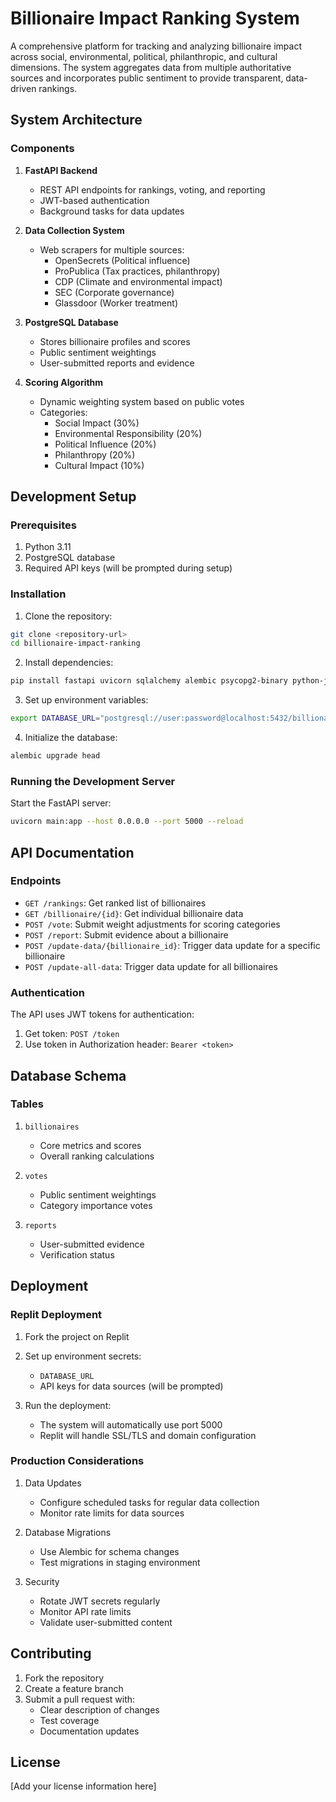 # Billionaire Impact Ranking System

A comprehensive platform for tracking and analyzing billionaire impact across social, environmental, political, philanthropic, and cultural dimensions. The system aggregates data from multiple authoritative sources and incorporates public sentiment to provide transparent, data-driven rankings.

## System Architecture

### Components

1. **FastAPI Backend**
   - REST API endpoints for rankings, voting, and reporting
   - JWT-based authentication
   - Background tasks for data updates

2. **Data Collection System**
   - Web scrapers for multiple sources:
     - OpenSecrets (Political influence)
     - ProPublica (Tax practices, philanthropy)
     - CDP (Climate and environmental impact)
     - SEC (Corporate governance)
     - Glassdoor (Worker treatment)

3. **PostgreSQL Database**
   - Stores billionaire profiles and scores
   - Public sentiment weightings
   - User-submitted reports and evidence

4. **Scoring Algorithm**
   - Dynamic weighting system based on public votes
   - Categories:
     - Social Impact (30%)
     - Environmental Responsibility (20%)
     - Political Influence (20%)
     - Philanthropy (20%)
     - Cultural Impact (10%)

## Development Setup

### Prerequisites

1. Python 3.11
2. PostgreSQL database
3. Required API keys (will be prompted during setup)

### Installation

1. Clone the repository:
```bash
git clone <repository-url>
cd billionaire-impact-ranking
```

2. Install dependencies:
```bash
pip install fastapi uvicorn sqlalchemy alembic psycopg2-binary python-jose trafilatura
```

3. Set up environment variables:
```bash
export DATABASE_URL="postgresql://user:password@localhost:5432/billionaire_ranking"
```

4. Initialize the database:
```bash
alembic upgrade head
```

### Running the Development Server

Start the FastAPI server:
```bash
uvicorn main:app --host 0.0.0.0 --port 5000 --reload
```

## API Documentation

### Endpoints

- `GET /rankings`: Get ranked list of billionaires
- `GET /billionaire/{id}`: Get individual billionaire data
- `POST /vote`: Submit weight adjustments for scoring categories
- `POST /report`: Submit evidence about a billionaire
- `POST /update-data/{billionaire_id}`: Trigger data update for a specific billionaire
- `POST /update-all-data`: Trigger data update for all billionaires

### Authentication

The API uses JWT tokens for authentication:
1. Get token: `POST /token`
2. Use token in Authorization header: `Bearer <token>`

## Database Schema

### Tables

1. `billionaires`
   - Core metrics and scores
   - Overall ranking calculations

2. `votes`
   - Public sentiment weightings
   - Category importance votes

3. `reports`
   - User-submitted evidence
   - Verification status

## Deployment

### Replit Deployment

1. Fork the project on Replit
2. Set up environment secrets:
   - `DATABASE_URL`
   - API keys for data sources (will be prompted)

3. Run the deployment:
   - The system will automatically use port 5000
   - Replit will handle SSL/TLS and domain configuration

### Production Considerations

1. Data Updates
   - Configure scheduled tasks for regular data collection
   - Monitor rate limits for data sources

2. Database Migrations
   - Use Alembic for schema changes
   - Test migrations in staging environment

3. Security
   - Rotate JWT secrets regularly
   - Monitor API rate limits
   - Validate user-submitted content

## Contributing

1. Fork the repository
2. Create a feature branch
3. Submit a pull request with:
   - Clear description of changes
   - Test coverage
   - Documentation updates

## License

[Add your license information here]
